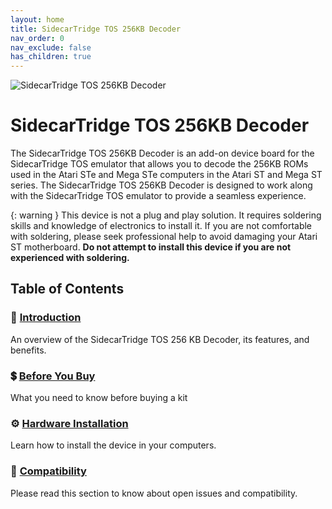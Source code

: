 ```yaml
---
layout: home
title: SidecarTridge TOS 256KB Decoder
nav_order: 0
nav_exclude: false
has_children: true
---
```



![SidecarTridge TOS 256KB Decoder](/sidecartridge-tos-256kb-decoder/assets/images/sidecartridge-decoder.png)

# SidecarTridge TOS 256KB Decoder

The SidecarTridge TOS 256KB Decoder is an add-on device board for the SidecarTridge TOS emulator that allows you to decode the 256KB ROMs used in the Atari STe and Mega STe computers in the Atari ST and Mega ST series. The SidecarTridge TOS 256KB Decoder is designed to work along with the SidecarTridge TOS emulator to provide a seamless experience.

{: warning }
This device is not a plug and play solution. It requires soldering skills and knowledge of electronics to install it. If you are not comfortable with soldering, please seek professional help to avoid damaging your Atari ST motherboard. **Do not attempt to install this device if you are not experienced with soldering.**

## Table of Contents

<h3>📘 <a href="/sidecartridge-tos-256kb-decoder/introduction/">Introduction</a></h3>
<p>An overview of the SidecarTridge TOS 256 KB Decoder, its features, and benefits.</p>

<h3>💲 <a href="/sidecartridge-tos-256kb-decoder/before-buy/">Before You Buy</a></h3>
<p>What you need to know before buying a kit</p>

<h3>⚙️ <a href="/sidecartridge-tos-256kb-decoder/hardware-installation/">Hardware Installation</a></h3>
<p>Learn how to install the device in your computers.</p>

<h3>🤝 <a href="/sidecartridge-tos-256kb-decoder/compatibility/">Compatibility</a></h3>
<p>Please read this section to know about open issues and compatibility.</p>

